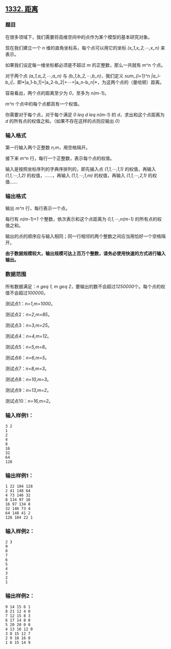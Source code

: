 ## [1332. 距离](https://www.acwing.com/problem/content/1334/)

### 题目

在很多领域下，我们需要将高维空间中的点作为某个模型的基本研究对象。

现在我们建立一个 *n* 维的直角坐标系，每个点可以用它的坐标 *(x_1,x_2,⋯,x_n)* 来表示。

如果我们设定每一维坐标都必须是不超过 *m* 的正整数，那么一共就有 *m^n* 个点。

对于两个点 *(a_1,a_2,⋯,a_n)* 与 *(b_1,b_2,⋯,b_n)*，我们定义 *sum_{i=1}^n |a_i-b_i|*，即*|a_1-b_1|+|a_2-b_2|+⋯+|a_n-b_n|*，为这两个点的（曼哈顿）距离。

容易看出，两个点的距离至少为 *0*，至多为 *n(m-1)*。

*m^n* 个点中的每个点都具有一个权值。

你需要对于每个点，对于每个满足 *0 leq d leq n(m-1)* 的 *d*，求出和这个点距离为 *d* 的所有点的权值之和。（如果不存在这样的点则应输出 *0*）

### 输入格式

第一行输入两个正整数 *n,m*，用空格隔开。

接下来 *m^n* 行，每行一个正整数，表示每个点的权值。

输入是按照坐标序列的字典序排列的，即先输入点 *(1,1,⋯,1,1)* 的权值，再输入 *(1,1,⋯,1,2)* 的权值，……，再输入 *(1,1,⋯,1,m)* 的权值，再输入 *(1,1,⋯,2,1)* 的权值……

### 输出格式

输出 *m^n* 行，每行表示一个点。

每行有 *n(m-1)+1* 个整数，依次表示和这个点距离为 *0,1,⋯,n(m-1)* 的所有点的权值之和。

输出的点的顺序应与输入相同；同一行相邻的两个整数之间应当用恰好一个空格隔开。

**由于数据规模较大，输出规模可达上百万个整数，请务必使用快速的方式进行输入输出。**

### 数据范围

所有数据满足：*n geq 1, m geq 2*，要输出的数不会超过*1250000*个。每个点的权值不会超过*100000*。

测试点1：*n=1,m=1000*。

测试点2：*n=2,m=85*。

测试点3：*n=3,m=25*。

测试点4：*n=4,m=12*。

测试点5：*n=5,m=8*。

测试点6：*n=6,m=5*。

测试点7：*n=8,m=3*。

测试点8：*n=10,m=3*。

测试点9：*n=13,m=2*。

测试点10：*n=16,m=2*。

### 输入样例1：

```
3 2
1
2
4
8
16
32
64
128
```

### 输出样例1：

```
1 22 104 128
2 41 148 64
4 73 146 32
8 134 97 16
16 97 134 8
32 146 73 4
64 148 41 2
128 104 22 1
```

### 输入样例2：

```
2 3
9
8
7
6
5
4
3
2
1
```

### 输出样例2：

```
9 14 15 6 1
8 21 12 4 0
7 12 15 8 3
6 17 14 8 0
5 20 20 0 0
4 13 16 12 0
3 8 15 12 7
2 9 18 16 0
1 6 15 14 9
```
